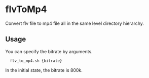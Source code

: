 flvToMp4
========

Convert flv file to mp4 file all in the same level directory hierarchy.

## Usage

You can specify the bitrate by arguments.

```
  flv_to_mp4.sh {bitrate}
```
In the initial state, the bitrate is 800k.
